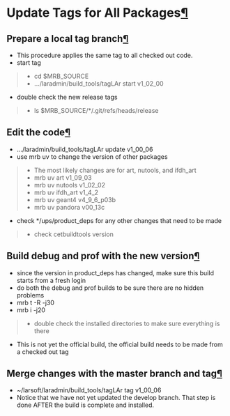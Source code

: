 Update Tags for All Packages[¶](#Update-Tags-for-All-Packages)
==============================================================


Prepare a local tag branch[¶](#Prepare-a-local-tag-branch)
----------------------------------------------------------

-   This procedure applies the same tag to all checked out code.
-   start tag

> -   cd \$MRB\_SOURCE
> -   …/laradmin/build\_tools/tagLAr start v1\_02\_00

-   double check the new release tags

> -   ls \$MRB\_SOURCE/\*/.git/refs/heads/release


Edit the code[¶](#Edit-the-code)
--------------------------------

-   …/laradmin/build\_tools/tagLAr update v1\_00\_06
-   use mrb uv to change the version of other packages

> -   The most likely changes are for art, nutools, and ifdh\_art
> -   mrb uv art v1\_09\_03
> -   mrb uv nutools v1\_02\_02
> -   mrb uv ifdh\_art v1\_4\_2
> -   mrb uv geant4 v4\_9\_6\_p03b
> -   mrb uv pandora v00\_13c

-   check \*/ups/product\_deps for any other changes that need to be made

> -   check cetbuildtools version


Build debug and prof with the new version[¶](#Build-debug-and-prof-with-the-new-version)
----------------------------------------------------------------------------------------

-   since the version in product\_deps has changed, make sure this build starts from a fresh login
-   do both the debug and prof builds to be sure there are no hidden problems
-   mrb t -R -j30
-   mrb i -j20

> -   double check the installed directories to make sure everything is there

-   This is not yet the official build, the official build needs to be made from a checked out tag


Merge changes with the master branch and tag[¶](#Merge-changes-with-the-master-branch-and-tag)
----------------------------------------------------------------------------------------------

-   \~/larsoft/laradmin/build\_tools/tagLAr tag v1\_00\_06
-   Notice that we have not yet updated the develop branch. That step is done AFTER the build is complete and installed.

